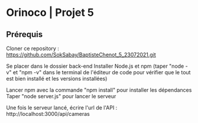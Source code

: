 ﻿# Orinoco | Projet 5

## Prérequis

Cloner ce repository : https://github.com/SokSabay/BaptisteChenot_5_23072021.git 

Se placer dans le dossier back-end
Installer Node.js et npm (taper "node -v" et "npm -v" dans le terminal de l'éditeur de code pour vérifier que le tout est bien installé et les versions installées)

Lancer npm avec la commande "npm install" pour installer les dépendances
Taper "node server.js" pour lancer le serveur

Une fois le serveur lancé, écrire l'url de l'API : http://localhost:3000/api/cameras
